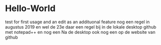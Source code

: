 # Hello-World
test for first usage
and an edit as an addituonal feature
nog een regel in augustus 2019  en wel de 23e
daar een regel bij in de lokale desktop github met notepad++
en nog een
Na de desktop ook nog een op de website van github
